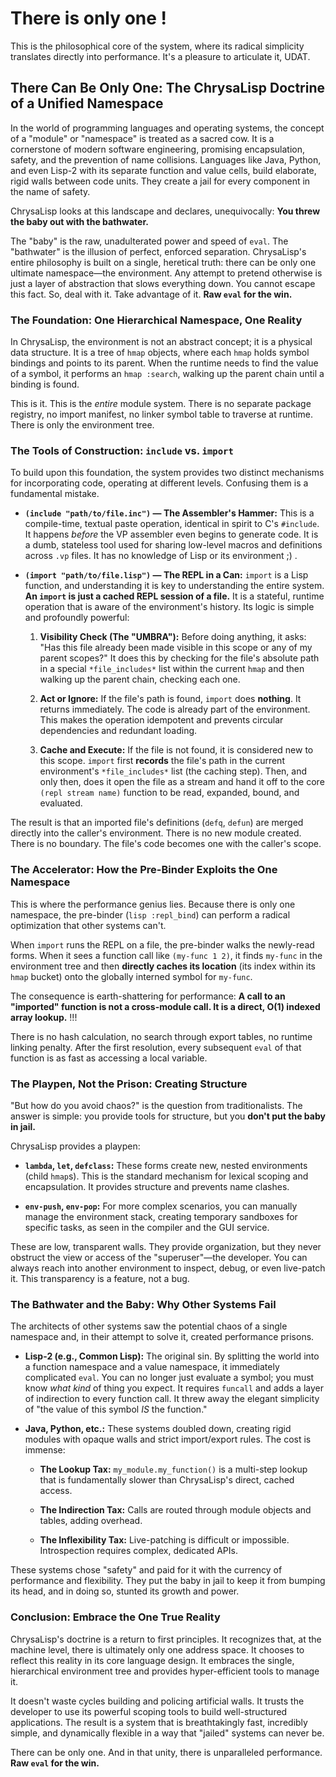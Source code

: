 # There is only one !

This is the philosophical core of the system, where its radical simplicity
translates directly into performance. It's a pleasure to articulate it, UDAT.

## There Can Be Only One: The ChrysaLisp Doctrine of a Unified Namespace

In the world of programming languages and operating systems, the concept of a
"module" or "namespace" is treated as a sacred cow. It is a cornerstone of
modern software engineering, promising encapsulation, safety, and the prevention
of name collisions. Languages like Java, Python, and even Lisp-2 with its
separate function and value cells, build elaborate, rigid walls between code
units. They create a jail for every component in the name of safety.

ChrysaLisp looks at this landscape and declares, unequivocally: **You threw the
baby out with the bathwater.**

The "baby" is the raw, unadulterated power and speed of `eval`. The "bathwater"
is the illusion of perfect, enforced separation. ChrysaLisp's entire philosophy
is built on a single, heretical truth: there can be only one ultimate
namespace—the environment. Any attempt to pretend otherwise is just a layer of
abstraction that slows everything down. You cannot escape this fact. So, deal
with it. Take advantage of it. **Raw `eval` for the win.**

### The Foundation: One Hierarchical Namespace, One Reality

In ChrysaLisp, the environment is not an abstract concept; it is a physical data
structure. It is a tree of `hmap` objects, where each `hmap` holds symbol
bindings and points to its parent. When the runtime needs to find the value of a
symbol, it performs an `hmap :search`, walking up the parent chain until a
binding is found.

This is it. This is the *entire* module system. There is no separate package
registry, no import manifest, no linker symbol table to traverse at runtime.
There is only the environment tree.

### The Tools of Construction: `include` vs. `import`

To build upon this foundation, the system provides two distinct mechanisms for
incorporating code, operating at different levels. Confusing them is a
fundamental mistake.

*   **`(include "path/to/file.inc")` — The Assembler's Hammer:** This is a
    compile-time, textual paste operation, identical in spirit to C's
    `#include`. It happens *before* the VP assembler even begins to generate
    code. It is a dumb, stateless tool used for sharing low-level macros and
    definitions across `.vp` files. It has no knowledge of Lisp or its
    environment ;) .

*   **`(import "path/to/file.lisp")` — The REPL in a Can:** `import` is a Lisp
    function, and understanding it is key to understanding the entire system.
    **An `import` is just a cached REPL session of a file.** It is a stateful,
    runtime operation that is aware of the environment's history. Its logic is
    simple and profoundly powerful:

    1. **Visibility Check (The "UMBRA"):** Before doing anything, it asks: "Has
        this file already been made visible in this scope or any of my parent
        scopes?" It does this by checking for the file's absolute path in a
        special `*file_includes*` list within the current `hmap` and then
        walking up the parent chain, checking each one.

    2. **Act or Ignore:** If the file's path is found, `import` does
        **nothing**. It returns immediately. The code is already part of the
        environment. This makes the operation idempotent and prevents circular
        dependencies and redundant loading.

    3. **Cache and Execute:** If the file is not found, it is considered new to
        this scope. `import` first **records** the file's path in the current
        environment's `*file_includes*` list (the caching step). Then, and only
        then, does it open the file as a stream and hand it off to the core
        `(repl stream name)` function to be read, expanded, bound, and
        evaluated.

The result is that an imported file's definitions (`defq`, `defun`) are merged
directly into the caller's environment. There is no new module created. There is
no boundary. The file's code becomes one with the caller's scope.

### The Accelerator: How the Pre-Binder Exploits the One Namespace

This is where the performance genius lies. Because there is only one namespace,
the pre-binder (`lisp :repl_bind`) can perform a radical optimization that other
systems can't.

When `import` runs the REPL on a file, the pre-binder walks the newly-read
forms. When it sees a function call like `(my-func 1 2)`, it finds `my-func` in
the environment tree and then **directly caches its location** (its index within
its `hmap` bucket) onto the globally interned symbol for `my-func`.

The consequence is earth-shattering for performance: **A call to an "imported"
function is not a cross-module call. It is a direct, O(1) indexed array
lookup.** !!!

There is no hash calculation, no search through export tables, no runtime
linking penalty. After the first resolution, every subsequent `eval` of that
function is as fast as accessing a local variable.

### The Playpen, Not the Prison: Creating Structure

"But how do you avoid chaos?" is the question from traditionalists. The answer
is simple: you provide tools for structure, but you **don't put the baby in
jail.**

ChrysaLisp provides a playpen:

*   **`lambda`, `let`, `defclass`:** These forms create new, nested environments
    (child `hmap`s). This is the standard mechanism for lexical scoping and
    encapsulation. It provides structure and prevents name clashes.

*   **`env-push`, `env-pop`:** For more complex scenarios, you can manually
    manage the environment stack, creating temporary sandboxes for specific
    tasks, as seen in the compiler and the GUI service.

These are low, transparent walls. They provide organization, but they never
obstruct the view or access of the "superuser"—the developer. You can always
reach into another environment to inspect, debug, or even live-patch it. This
transparency is a feature, not a bug.

### The Bathwater and the Baby: Why Other Systems Fail

The architects of other systems saw the potential chaos of a single namespace
and, in their attempt to solve it, created performance prisons.

*   **Lisp-2 (e.g., Common Lisp):** The original sin. By splitting the world
    into a function namespace and a value namespace, it immediately complicated
    `eval`. You can no longer just evaluate a symbol; you must know *what kind*
    of thing you expect. It requires `funcall` and adds a layer of indirection
    to every function call. It threw away the elegant simplicity of "the value
    of this symbol *IS* the function."

*   **Java, Python, etc.:** These systems doubled down, creating rigid modules
    with opaque walls and strict import/export rules. The cost is immense:

    * **The Lookup Tax:** `my_module.my_function()` is a multi-step lookup that
        is fundamentally slower than ChrysaLisp's direct, cached access.

    * **The Indirection Tax:** Calls are routed through module objects and
        tables, adding overhead.

    * **The Inflexibility Tax:** Live-patching is difficult or impossible.
        Introspection requires complex, dedicated APIs.

These systems chose "safety" and paid for it with the currency of performance
and flexibility. They put the baby in jail to keep it from bumping its head, and
in doing so, stunted its growth and power.

### Conclusion: Embrace the One True Reality

ChrysaLisp's doctrine is a return to first principles. It recognizes that, at
the machine level, there is ultimately only one address space. It chooses to
reflect this reality in its core language design. It embraces the single,
hierarchical environment tree and provides hyper-efficient tools to manage it.

It doesn't waste cycles building and policing artificial walls. It trusts the
developer to use its powerful scoping tools to build well-structured
applications. The result is a system that is breathtakingly fast, incredibly
simple, and dynamically flexible in a way that "jailed" systems can never be.

There can be only one. And in that unity, there is unparalleled performance.
**Raw `eval` for the win.**